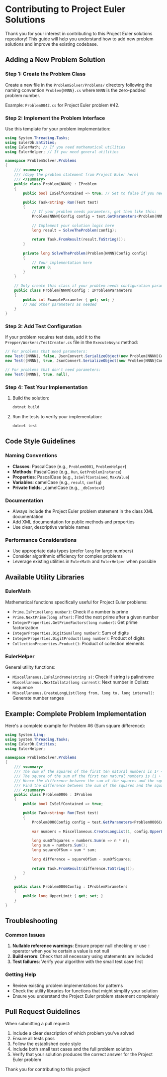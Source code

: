 # Contributing to Project Euler Solutions

Thank you for your interest in contributing to this Project Euler solutions repository! This guide will help you understand how to add new problem solutions and improve the existing codebase.

## Adding a New Problem Solution

### Step 1: Create the Problem Class

Create a new file in the `ProblemSolver/Problems/` directory following the naming convention `Problem{NNNN}.cs` where `NNNN` is the zero-padded problem number.

Example: `Problem0042.cs` for Project Euler problem #42.

### Step 2: Implement the Problem Interface

Use this template for your problem implementation:

```csharp
using System.Threading.Tasks;
using EulerDb.Entities;
using EulerMath; // If you need mathematical utilities
using EulerHelper; // If you need general utilities

namespace ProblemSolver.Problems
{
    /// <summary>
    /// [Copy the problem statement from Project Euler here]
    /// </summary>
    public class Problem{NNNN} : IProblem
    {
        public bool IsSelfContained => true; // Set to false if you need external dependencies
        
        public Task<string> Run(Test test)
        {
            // If your problem needs parameters, get them like this:
            Problem{NNNN}Config config = test.GetParameters<Problem{NNNN}Config>();
            
            // Implement your solution logic here
            long result = SolveTheProblem(config);
            
            return Task.FromResult(result.ToString());
        }
        
        private long SolveTheProblem(Problem{NNNN}Config config)
        {
            // Your implementation here
            return 0;
        }
    }
    
    // Only create this class if your problem needs configuration parameters
    public class Problem{NNNN}Config : IProblemParameters
    {
        public int ExampleParameter { get; set; }
        // Add other parameters as needed
    }
}
```

### Step 3: Add Test Configuration

If your problem requires test data, add it to the `Prepper/Workers/TestCreator.cs` file in the `ExecuteAsync` method:

```csharp
// For problems that need parameters:
new Test({NNNN}, false, JsonConvert.SerializeObject(new Problem{NNNN}Config { ExampleParameter = 10 }), "expected_small_result"),
new Test({NNNN}, true, JsonConvert.SerializeObject(new Problem{NNNN}Config { ExampleParameter = 1000 })),

// For problems that don't need parameters:
new Test({NNNN}, true, null),
```

### Step 4: Test Your Implementation

1. Build the solution:
   ```bash
   dotnet build
   ```

2. Run the tests to verify your implementation:
   ```bash
   dotnet test
   ```

## Code Style Guidelines

### Naming Conventions
- **Classes**: PascalCase (e.g., `Problem0001`, `ProblemHelper`)
- **Methods**: PascalCase (e.g., `Run`, `GetProblemInstance`)
- **Properties**: PascalCase (e.g., `IsSelfContained`, `MaxValue`)
- **Variables**: camelCase (e.g., `result`, `config`)
- **Private fields**: _camelCase (e.g., `_dbContext`)

### Documentation
- Always include the Project Euler problem statement in the class XML documentation
- Add XML documentation for public methods and properties
- Use clear, descriptive variable names

### Performance Considerations
- Use appropriate data types (prefer `long` for large numbers)
- Consider algorithmic efficiency for complex problems
- Leverage existing utilities in `EulerMath` and `EulerHelper` when possible

## Available Utility Libraries

### EulerMath
Mathematical functions specifically useful for Project Euler problems:
- `Prime.IsPrime(long number)`: Check if a number is prime
- `Prime.NextPrime(long after)`: Find the next prime after a given number
- `IntegerProperties.GetPrimeFactors(long number)`: Get prime factorization
- `IntegerProperties.DigitSum(long number)`: Sum of digits
- `IntegerProperties.DigitProduct(long number)`: Product of digits
- `CollectionProperties.Product()`: Product of collection elements

### EulerHelper
General utility functions:
- `Miscellaneous.IsPalindrome(string s)`: Check if string is palindrome
- `Miscellaneous.NextCollatz(long current)`: Next number in Collatz sequence
- `Miscellaneous.CreateLongList(long from, long to, long interval)`: Generate number ranges

## Example: Complete Problem Implementation

Here's a complete example for Problem #6 (Sum square difference):

```csharp
using System.Linq;
using System.Threading.Tasks;
using EulerDb.Entities;
using EulerHelper;

namespace ProblemSolver.Problems
{
    /// <summary>
    /// The sum of the squares of the first ten natural numbers is 1² + 2² + ... + 10² = 385.
    /// The square of the sum of the first ten natural numbers is (1 + 2 + ... + 10)² = 55² = 3025.
    /// Hence the difference between the sum of the squares and the square of the sum is 3025 − 385 = 2640.
    /// Find the difference between the sum of the squares and the square of the sum of the first one hundred natural numbers.
    /// </summary>
    public class Problem0006 : IProblem
    {
        public bool IsSelfContained => true;

        public Task<string> Run(Test test)
        {
            Problem0006Config config = test.GetParameters<Problem0006Config>();
            
            var numbers = Miscellaneous.CreateLongList(1, config.UpperLimit);
            
            long sumOfSquares = numbers.Sum(n => n * n);
            long sum = numbers.Sum();
            long squareOfSum = sum * sum;
            
            long difference = squareOfSum - sumOfSquares;
            
            return Task.FromResult(difference.ToString());
        }
    }

    public class Problem0006Config : IProblemParameters
    {
        public long UpperLimit { get; set; }
    }
}
```

## Troubleshooting

### Common Issues
1. **Nullable reference warnings**: Ensure proper null checking or use `!` operator when you're certain a value is not null
2. **Build errors**: Check that all necessary using statements are included
3. **Test failures**: Verify your algorithm with the small test case first

### Getting Help
- Review existing problem implementations for patterns
- Check the utility libraries for functions that might simplify your solution
- Ensure you understand the Project Euler problem statement completely

## Pull Request Guidelines

When submitting a pull request:
1. Include a clear description of which problem you've solved
2. Ensure all tests pass
3. Follow the established code style
4. Include both small test cases and the full problem solution
5. Verify that your solution produces the correct answer for the Project Euler problem

Thank you for contributing to this project!